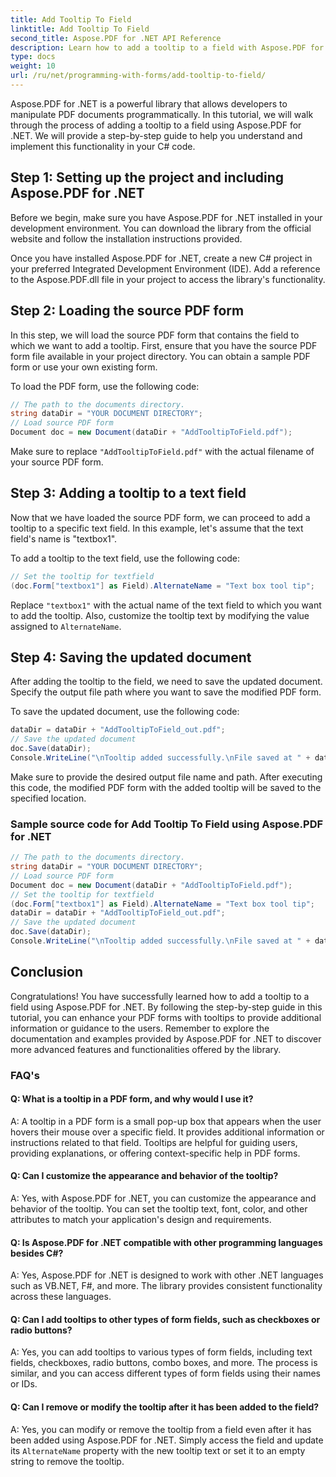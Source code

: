 ```yaml
---
title: Add Tooltip To Field
linktitle: Add Tooltip To Field
second_title: Aspose.PDF for .NET API Reference
description: Learn how to add a tooltip to a field with Aspose.PDF for .NET.
type: docs
weight: 10
url: /ru/net/programming-with-forms/add-tooltip-to-field/
---
```

Aspose.PDF for .NET is a powerful library that allows developers to manipulate PDF documents programmatically. In this tutorial, we will walk through the process of adding a tooltip to a field using Aspose.PDF for .NET. We will provide a step-by-step guide to help you understand and implement this functionality in your C# code.

## Step 1: Setting up the project and including Aspose.PDF for .NET

Before we begin, make sure you have Aspose.PDF for .NET installed in your development environment. You can download the library from the official website and follow the installation instructions provided.

Once you have installed Aspose.PDF for .NET, create a new C# project in your preferred Integrated Development Environment (IDE). Add a reference to the Aspose.PDF.dll file in your project to access the library's functionality.

## Step 2: Loading the source PDF form

In this step, we will load the source PDF form that contains the field to which we want to add a tooltip. First, ensure that you have the source PDF form file available in your project directory. You can obtain a sample PDF form or use your own existing form.

To load the PDF form, use the following code:

```csharp
// The path to the documents directory.
string dataDir = "YOUR DOCUMENT DIRECTORY";
// Load source PDF form
Document doc = new Document(dataDir + "AddTooltipToField.pdf");
```

Make sure to replace `"AddTooltipToField.pdf"` with the actual filename of your source PDF form.

## Step 3: Adding a tooltip to a text field

Now that we have loaded the source PDF form, we can proceed to add a tooltip to a specific text field. In this example, let's assume that the text field's name is "textbox1".

To add a tooltip to the text field, use the following code:

```csharp
// Set the tooltip for textfield
(doc.Form["textbox1"] as Field).AlternateName = "Text box tool tip";
```

Replace `"textbox1"` with the actual name of the text field to which you want to add the tooltip. Also, customize the tooltip text by modifying the value assigned to `AlternateName`.

## Step 4: Saving the updated document

After adding the tooltip to the field, we need to save the updated document. Specify the output file path where you want to save the modified PDF form.

To save the updated document, use the following code:

```csharp
dataDir = dataDir + "AddTooltipToField_out.pdf";
// Save the updated document
doc.Save(dataDir);
Console.WriteLine("\nTooltip added successfully.\nFile saved at " + dataDir);
```

Make sure to provide the desired output file name and path. After executing this code, the modified PDF form with the added tooltip will be saved to the specified location.

### Sample source code for Add Tooltip To Field using Aspose.PDF for .NET 

```csharp
// The path to the documents directory.
string dataDir = "YOUR DOCUMENT DIRECTORY";
// Load source PDF form
Document doc = new Document(dataDir + "AddTooltipToField.pdf");
// Set the tooltip for textfield
(doc.Form["textbox1"] as Field).AlternateName = "Text box tool tip";
dataDir = dataDir + "AddTooltipToField_out.pdf";
// Save the updated document
doc.Save(dataDir);
Console.WriteLine("\nTooltip added successfully.\nFile saved at " + dataDir);
```

## Conclusion

Congratulations! You have successfully learned how to add a tooltip to a field using Aspose.PDF for .NET. By following the step-by-step guide in this tutorial, you can enhance your PDF forms with tooltips to provide additional information or guidance to the users. Remember to explore the documentation and examples provided by Aspose.PDF for .NET to discover more advanced features and functionalities offered by the library.

### FAQ's

#### Q: What is a tooltip in a PDF form, and why would I use it?

A: A tooltip in a PDF form is a small pop-up box that appears when the user hovers their mouse over a specific field. It provides additional information or instructions related to that field. Tooltips are helpful for guiding users, providing explanations, or offering context-specific help in PDF forms.

#### Q: Can I customize the appearance and behavior of the tooltip?

A: Yes, with Aspose.PDF for .NET, you can customize the appearance and behavior of the tooltip. You can set the tooltip text, font, color, and other attributes to match your application's design and requirements.

#### Q: Is Aspose.PDF for .NET compatible with other programming languages besides C#?

A: Yes, Aspose.PDF for .NET is designed to work with other .NET languages such as VB.NET, F#, and more. The library provides consistent functionality across these languages.

#### Q: Can I add tooltips to other types of form fields, such as checkboxes or radio buttons?

A: Yes, you can add tooltips to various types of form fields, including text fields, checkboxes, radio buttons, combo boxes, and more. The process is similar, and you can access different types of form fields using their names or IDs.

#### Q: Can I remove or modify the tooltip after it has been added to the field?

A: Yes, you can modify or remove the tooltip from a field even after it has been added using Aspose.PDF for .NET. Simply access the field and update its `AlternateName` property with the new tooltip text or set it to an empty string to remove the tooltip.